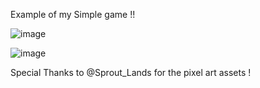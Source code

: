 Example of my Simple game !!

![image](https://github.com/angelkillerz/Bunny-Cows-dodger/assets/24986505/d7932845-512e-4ea9-9eb7-f1cfbe19c0c9)

![image](https://github.com/angelkillerz/Bunny-Cows-dodger/assets/24986505/f2d77fe8-2b0c-4d32-914a-fb09dc91ef6b)


Special Thanks to @Sprout_Lands 
for the pixel art assets !
